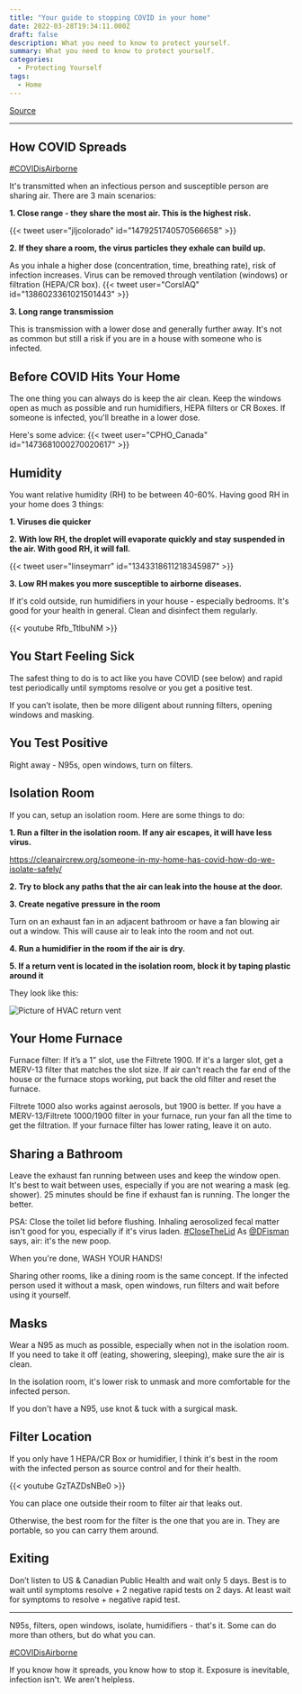 ```yaml
---
title: "Your guide to stopping COVID in your home"
date: 2022-03-28T19:34:11.000Z
draft: false
description: What you need to know to protect yourself.
summary: What you need to know to protect yourself.
categories:
  - Protecting Yourself
tags:
  - Home
---
```


[Source](https://twitter.com/joeyfox85/status/1508527893567131652)

---

## How COVID Spreads
[#COVIDisAirborne](https://twitter.com/hashtag/COVIDisAirborne)

It's transmitted when an infectious person and susceptible person are sharing air. There are 3 main scenarios:

**1. Close range - they share the most air. This is the highest risk.**

{{< tweet user="jljcolorado" id="1479251740570566658" >}}

**2. If they share a room, the virus particles they exhale can build up.**

As you inhale a higher dose (concentration, time, breathing rate), risk of infection increases. Virus can be removed through ventilation (windows) or filtration (HEPA/CR box).
{{< tweet user="CorsIAQ" id="1386023361021501443" >}}

**3. Long range transmission**

This is transmission with a lower dose and generally further away. It's not as common but still a risk if you are in a house with someone who is infected.

## Before COVID Hits Your Home

The one thing you can always do is keep the air clean. Keep the windows open as much as possible and run humidifiers, HEPA filters or CR Boxes. If someone is infected, you'll breathe in a lower dose.

Here's some advice:
{{< tweet user="CPHO_Canada" id="1473681000270020617" >}}

## Humidity

You want relative humidity (RH) to be between 40-60%. Having good RH in your home does 3 things:

**1. Viruses die quicker**

**2. With low RH, the droplet will evaporate quickly and stay suspended in the air. With good RH, it will fall.**

{{< tweet user="linseymarr" id="1343318611218345987" >}}

**3. Low RH makes you more susceptible to airborne diseases.**

If it's cold outside, run humidifiers in your house - especially bedrooms. It's good for your health in general. Clean and disinfect them regularly.

{{< youtube Rfb_TtlbuNM >}}

## You Start Feeling Sick

The safest thing to do is to act like you have COVID (see below) and rapid test periodically until symptoms resolve or you get a positive test.

If you can’t isolate, then be more diligent about running filters, opening windows and masking.

## You Test Positive

Right away - N95s, open windows, turn on filters. 


## Isolation Room
If you can, setup an isolation room.
Here are some things to do:

**1. Run a filter in the isolation room. If any air escapes, it will have less virus.**

https://cleanaircrew.org/someone-in-my-home-has-covid-how-do-we-isolate-safely/

**2. Try to block any paths that the air can leak into the house at the door.**

**3. Create negative pressure in the room**

Turn on an exhaust fan in an adjacent bathroom or have a fan blowing air out a window. This will cause air to leak into the room and not out.

**4. Run a humidifier in the room if the air is dry.**

**5. If a return vent is located in the isolation room, block it by taping plastic around it**

They look like this:

![Picture of HVAC return vent](/covid-air/return-vent.jpg)

## Your Home Furnace

Furnace filter: If it’s a 1” slot, use the Filtrete 1900. If it's a larger slot, get a MERV-13 filter that matches the slot size. If air can't reach the far end of the house or the furnace stops working, put back the old filter and reset the furnace. 

Filtrete 1000 also works against aerosols, but 1900 is better. If you have a MERV-13/Filtrete 1000/1900 filter in your furnace, run your fan all the time to get the filtration. If your furnace filter has lower rating, leave it on auto.

## Sharing a Bathroom

Leave the exhaust fan running between uses and keep the window open. It's best to wait between uses, especially if you are not wearing a mask (eg. shower). 25 minutes should be fine if exhaust fan is running. The longer the better.

PSA: Close the toilet lid before flushing. Inhaling aerosolized fecal matter isn't good for you, especially if it's virus laden.
[#CloseTheLid](https://twitter.com/hashtag/CloseTheLid)
As [@DFisman](https://twitter.com/DFisman)
 says, air: it's the new poop.

When you're done, WASH YOUR HANDS!

Sharing other rooms, like a dining room is the same concept. If the infected person used it without a mask, open windows, run filters and wait before using it yourself.

## Masks

Wear a N95 as much as possible, especially when not in the isolation room. If you need to take it off (eating, showering, sleeping), make sure the air is clean.

In the isolation room, it's lower risk to unmask and more comfortable for the infected person.

If you don't have a N95, use knot & tuck with a surgical mask.

## Filter Location

If you only have 1 HEPA/CR Box or humidifier, I think it's best in the room with the infected person as source control and for their health.

{{< youtube GzTAZDsNBe0 >}}

You can place one outside their room to filter air that leaks out.

Otherwise, the best room for the filter is the one that you are in. They are portable, so you can carry them around.

## Exiting

Don’t listen to US & Canadian Public Health and wait only 5 days. Best is to wait until symptoms resolve + 2 negative rapid tests on 2 days. At least wait for symptoms to resolve + negative rapid test.

---

N95s, filters, open windows, isolate, humidifiers - that's it.
Some can do more than others, but do what you can.

[#COVIDisAirborne](https://twitter.com/hashtag/COVIDisAirborne)

If you know how it spreads, you know how to stop it.
Exposure is inevitable, infection isn't.
We aren't helpless.